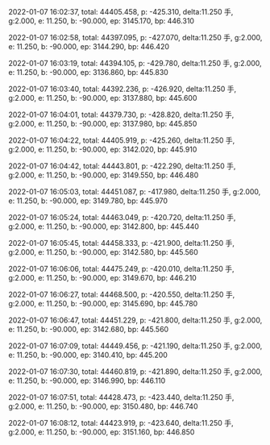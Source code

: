 2022-01-07 16:02:37, total: 44405.458, p: -425.310, delta:11.250 手, g:2.000, e: 11.250, b: -90.000, ep: 3145.170, bp: 446.310

2022-01-07 16:02:58, total: 44397.095, p: -427.070, delta:11.250 手, g:2.000, e: 11.250, b: -90.000, ep: 3144.290, bp: 446.420

2022-01-07 16:03:19, total: 44394.105, p: -429.780, delta:11.250 手, g:2.000, e: 11.250, b: -90.000, ep: 3136.860, bp: 445.830

2022-01-07 16:03:40, total: 44392.236, p: -426.920, delta:11.250 手, g:2.000, e: 11.250, b: -90.000, ep: 3137.880, bp: 445.600

2022-01-07 16:04:01, total: 44379.730, p: -428.820, delta:11.250 手, g:2.000, e: 11.250, b: -90.000, ep: 3137.980, bp: 445.850

2022-01-07 16:04:22, total: 44405.919, p: -425.260, delta:11.250 手, g:2.000, e: 11.250, b: -90.000, ep: 3142.020, bp: 445.910

2022-01-07 16:04:42, total: 44443.801, p: -422.290, delta:11.250 手, g:2.000, e: 11.250, b: -90.000, ep: 3149.550, bp: 446.480

2022-01-07 16:05:03, total: 44451.087, p: -417.980, delta:11.250 手, g:2.000, e: 11.250, b: -90.000, ep: 3149.780, bp: 445.970

2022-01-07 16:05:24, total: 44463.049, p: -420.720, delta:11.250 手, g:2.000, e: 11.250, b: -90.000, ep: 3142.800, bp: 445.440

2022-01-07 16:05:45, total: 44458.333, p: -421.900, delta:11.250 手, g:2.000, e: 11.250, b: -90.000, ep: 3142.580, bp: 445.560

2022-01-07 16:06:06, total: 44475.249, p: -420.010, delta:11.250 手, g:2.000, e: 11.250, b: -90.000, ep: 3149.670, bp: 446.210

2022-01-07 16:06:27, total: 44468.500, p: -420.550, delta:11.250 手, g:2.000, e: 11.250, b: -90.000, ep: 3145.690, bp: 445.780

2022-01-07 16:06:47, total: 44451.229, p: -421.800, delta:11.250 手, g:2.000, e: 11.250, b: -90.000, ep: 3142.680, bp: 445.560

2022-01-07 16:07:09, total: 44449.456, p: -421.190, delta:11.250 手, g:2.000, e: 11.250, b: -90.000, ep: 3140.410, bp: 445.200

2022-01-07 16:07:30, total: 44460.819, p: -421.890, delta:11.250 手, g:2.000, e: 11.250, b: -90.000, ep: 3146.990, bp: 446.110

2022-01-07 16:07:51, total: 44428.473, p: -423.440, delta:11.250 手, g:2.000, e: 11.250, b: -90.000, ep: 3150.480, bp: 446.740

2022-01-07 16:08:12, total: 44423.919, p: -423.640, delta:11.250 手, g:2.000, e: 11.250, b: -90.000, ep: 3151.160, bp: 446.850